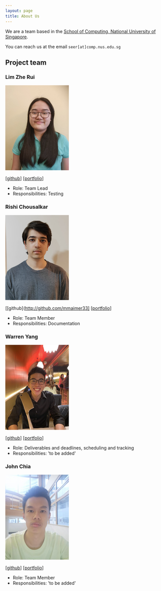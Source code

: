 ```yaml
---
layout: page
title: About Us
---
```


We are a team based in the [School of Computing, National University of Singapore](http://www.comp.nus.edu.sg).

You can reach us at the email `seer[at]comp.nus.edu.sg`

## Project team

### Lim Zhe Rui

<img src="images/zrei.png" width="200px">

[[github](https://github.com/zrei)]
[[portfolio](team/zrei.md)]

* Role: Team Lead
* Responsibilities: Testing

### Rishi Chousalkar

<img src="images/mmaimer33.png" width="200px">

[[github](http://github.com/mmaimer33]
[[portfolio](team/mmaimer33.md)]

* Role: Team Member
* Responsibilities: Documentation

### Warren Yang

<img src="images/verydaftpunk.png" width="200px">

[[github](http://github.com/verydaftpunk)]
[[portfolio](team/verydaftpunk.md)]

* Role: Deliverables and deadlines, scheduling and tracking
* Responsibilities: 'to be added'

### John Chia

<img src="images/johnchiahk.png" width="200px">

[[github](http://github.com/johnchiahk)]
[[portfolio](team/johnchiahk.md)]

* Role: Team Member
* Responsibilities: 'to be added'
